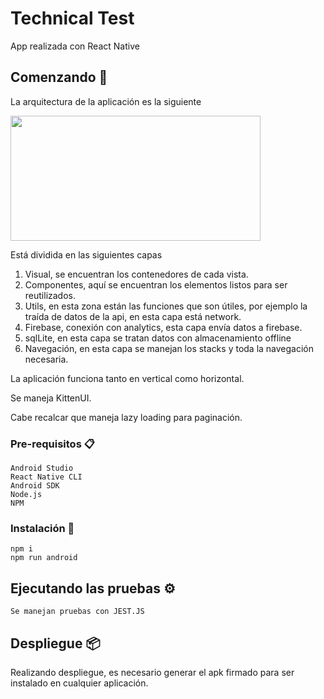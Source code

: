 # Technical Test

App realizada con React Native

## Comenzando 🚀

La arquitectura de la aplicación es la siguiente

  <img width="400" height="200" src="https://www.reactnative.guide/assets/images/rn-architecture.png">

Está dividida en las siguientes capas 

1. Visual, se encuentran los contenedores de cada vista.
2. Componentes, aquí se encuentran los elementos listos para ser reutilizados.
3. Utils, en esta zona están las funciones que son útiles, por ejemplo la traída de datos de la api, en esta capa está network.
4. Firebase, conexión con analytics, esta capa envía datos a firebase.
5. sqlLite, en esta capa se tratan datos con almacenamiento offline
6. Navegación, en esta capa se manejan los stacks y toda la navegación necesaria.

La aplicación funciona tanto en vertical como horizontal.

Se maneja KittenUI.

Cabe recalcar que maneja lazy loading para paginación.

[logo]: https://srv-file14.gofile.io/download/F33XE4/Screen%20Shot%202020-06-21%20at%205.15.16%20PM.png
 "Logo Title Text 2"

### Pre-requisitos 📋

```
Android Studio
React Native CLI
Android SDK
Node.js
NPM 

```

### Instalación 🔧


```
npm i
npm run android
```


## Ejecutando las pruebas ⚙️

```
Se manejan pruebas con JEST.JS 
```


## Despliegue 📦

Realizando despliegue, es necesario generar el apk firmado para ser instalado en cualquier aplicación.



